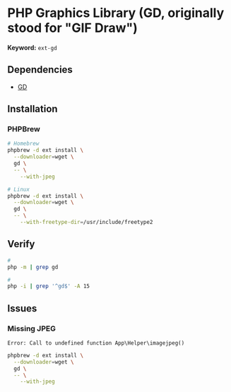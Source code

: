 # PHP Graphics Library (GD, originally stood for "GIF Draw")

**Keyword:** `ext-gd`

<!-- ## References

- [PECL Package](https://pecl.php.net/package/gd) -->

## Dependencies

- [GD](/gd.md)

<!--
- [zlib](/zlib.md)
- [libjpeg](/libjpeg.md)
- [libpng](/libpng.md)
- [freetype](/freetype.md)
- [WebP](/webp.md)
-->

## Installation

<!-- ### PECL

```sh
pecl install gd
``` -->

### PHPBrew

```sh
# Homebrew
phpbrew -d ext install \
  --downloader=wget \
  gd \
  -- \
    --with-jpeg

# Linux
phpbrew -d ext install \
  --downloader=wget \
  gd \
  -- \
    --with-freetype-dir=/usr/include/freetype2
```

<!--
    --with-zlib-dir=$(brew --prefix zlib) \
    --with-jpeg-dir=$(brew --prefix libjpeg) \
    --with-png-dir=$(brew --prefix libpng) \
    --with-freetype-dir=$(brew --prefix freetype) \
    --with-webp-dir==$(brew --prefix webp)
-->

## Verify

```sh
#
php -m | grep gd

#
php -i | grep '^gd$' -A 15
```

## Issues

### Missing JPEG

```log
Error: Call to undefined function App\Helper\imagejpeg()
```

```sh
phpbrew -d ext install \
  --downloader=wget \
  gd \
  -- \
    --with-jpeg
```
